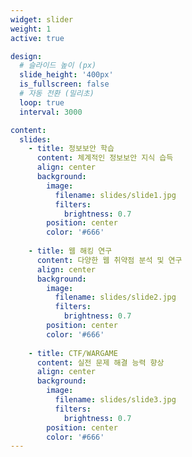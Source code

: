 ```yaml
---
widget: slider
weight: 1
active: true

design:
  # 슬라이드 높이 (px)
  slide_height: '400px'
  is_fullscreen: false
  # 자동 전환 (밀리초)
  loop: true
  interval: 3000

content:
  slides:
    - title: 정보보안 학습
      content: 체계적인 정보보안 지식 습득
      align: center
      background:
        image:
          filename: slides/slide1.jpg
          filters:
            brightness: 0.7
        position: center
        color: '#666'
    
    - title: 웹 해킹 연구
      content: 다양한 웹 취약점 분석 및 연구
      align: center
      background:
        image:
          filename: slides/slide2.jpg
          filters:
            brightness: 0.7
        position: center
        color: '#666'
    
    - title: CTF/WARGAME
      content: 실전 문제 해결 능력 향상
      align: center
      background:
        image:
          filename: slides/slide3.jpg
          filters:
            brightness: 0.7
        position: center
        color: '#666'
---
```

